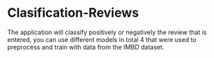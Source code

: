 # Clasification-Reviews
The application will classify positively or negatively the review that is entered, you can use different models in total 4 that were used to preprocess and train with data from the IMBD dataset.
